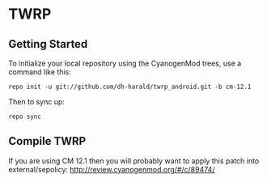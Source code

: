 TWRP
===========

Getting Started
---------------

To initialize your local repository using the CyanogenMod trees, use a command like this:

    repo init -u git://github.com/dh-harald/twrp_android.git -b cm-12.1

Then to sync up:

    repo sync

Compile TWRP
------------

If you are using CM 12.1 then you will probably want to apply this patch into external/sepolicy: http://review.cyanogenmod.org/#/c/89474/
